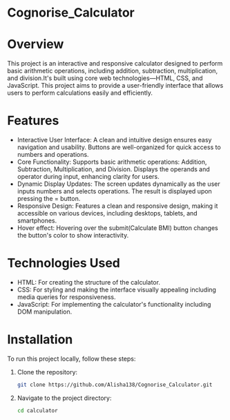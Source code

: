 # Cognorise_Calculator
# Overview
This project is an interactive and responsive calculator designed to perform basic arithmetic operations, including addition, subtraction, multiplication, and division.It's built using core web technologies—HTML, CSS, and JavaScript. This project aims to provide a user-friendly interface that allows users to perform calculations easily and efficiently.
# Features
- Interactive User Interface: A clean and intuitive design ensures easy navigation and usability. Buttons are well-organized for quick access to numbers and operations.
- Core Functionality: Supports basic arithmetic operations: Addition, Subtraction, Multiplication, and Division. Displays the operands and operator during input, enhancing clarity for users.
- Dynamic Display Updates: The screen updates dynamically as the user inputs numbers and selects operations. The result is displayed upon pressing the = button.
- Responsive Design: Features a clean and responsive design, making it accessible on various devices, including desktops, tablets, and smartphones.
- Hover effect: Hovering over the submit(Calculate BMI) button changes the button's color to show interactivity.
# Technologies Used
- HTML: For creating the structure of the calculator.
- CSS: For styling and making the interface visually appealing including media queries for responsiveness.
- JavaScript: For implementing the calculator's functionality including DOM manipulation.
# Installation
To run this project locally, follow these steps:
1. Clone the repository:
   ```bash
   git clone https://github.com/Alisha138/Cognorise_Calculator.git
2. Navigate to the project directory:
   ```bash
   cd calculator
 
 

